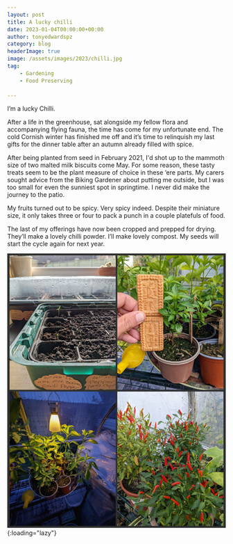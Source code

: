 ```yaml
---
layout: post
title: A lucky chilli
date: 2023-01-04T00:00:00+00:00
author: tonyedwardspz
category: blog
headerImage: true
image: /assets/images/2023/chilli.jpg
tag: 
    - Gardening
    - Food Preserving

---
```


I’m a lucky Chilli.

After a life in the greenhouse, sat alongside my fellow flora and accompanying flying fauna, the time has come for my unfortunate end. The cold Cornish winter has finished me off and it’s time to relinquish my last gifts for the dinner table after an autumn already filled with spice.

After being planted from seed in February 2021, I'd shot up to the mammoth size of two malted milk biscuits come May. For some reason, these tasty treats seem to be the plant measure of choice in these ‘ere parts. My carers sought advice from the Biking Gardener about putting me outside, but I was too small for even the sunniest spot in springtime. I never did make the journey to the patio.

My fruits turned out to be spicy. Very spicy indeed. Despite their miniature size, it only takes three or four to pack a punch in a couple platefuls of food.

The last of my offerings have now been cropped and prepped for drying. They’ll make a lovely chilli powder. I’ll make lovely compost. My seeds will start the cycle again for next year.

![Chilli Pepper Plant](/assets/images/2023/multi-chilli.jpg "Four photos of a chilli pepper plant"){:loading="lazy"}
